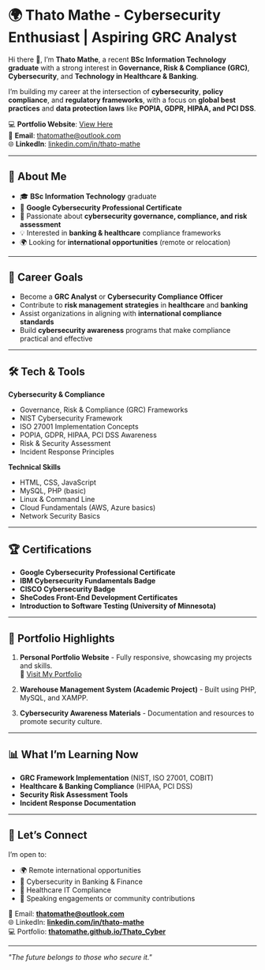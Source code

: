 # 🌍 Thato Mathe - Cybersecurity Enthusiast | Aspiring GRC Analyst

Hi there 👋, I’m **Thato Mathe**, a recent **BSc Information Technology graduate** with a strong interest in **Governance, Risk & Compliance (GRC)**, **Cybersecurity**, and **Technology in Healthcare & Banking**.

I’m building my career at the intersection of **cybersecurity**, **policy compliance**, and **regulatory frameworks**, with a focus on **global best practices** and **data protection laws** like **POPIA, GDPR, HIPAA, and PCI DSS**.

💻 **Portfolio Website**: [View Here](https://thatomathe.netlify.app/)  
📧 **Email**: [thatomathe@outlook.com](mailto:thatomathe@outlook.com)  
🌐 **LinkedIn**: [linkedin.com/in/thato-mathe](https://www.linkedin.com/in/thato-mathe/)

---

## 📌 **About Me**
- 🎓 **BSc Information Technology** graduate
- 📜 **Google Cybersecurity Professional Certificate**
- 🔐 Passionate about **cybersecurity governance, compliance, and risk assessment**
- 💡 Interested in **banking & healthcare** compliance frameworks
- 🌍 Looking for **international opportunities** (remote or relocation)

---

## 🎯 **Career Goals**
- Become a **GRC Analyst** or **Cybersecurity Compliance Officer**
- Contribute to **risk management strategies** in **healthcare** and **banking**
- Assist organizations in aligning with **international compliance standards**
- Build **cybersecurity awareness** programs that make compliance practical and effective

---

## 🛠 **Tech & Tools**
**Cybersecurity & Compliance**  
- Governance, Risk & Compliance (GRC) Frameworks  
- NIST Cybersecurity Framework  
- ISO 27001 Implementation Concepts  
- POPIA, GDPR, HIPAA, PCI DSS Awareness  
- Risk & Security Assessment  
- Incident Response Principles  

**Technical Skills**  
- HTML, CSS, JavaScript  
- MySQL, PHP (basic)  
- Linux & Command Line  
- Cloud Fundamentals (AWS, Azure basics)  
- Network Security Basics  

---

## 🏆 **Certifications**
- **Google Cybersecurity Professional Certificate**
- **IBM Cybersecurity Fundamentals Badge**
- **CISCO Cybersecurity Badge**
- **SheCodes Front-End Development Certificates**
- **Introduction to Software Testing (University of Minnesota)**

---

## 📂 **Portfolio Highlights**
1. **Personal Portfolio Website** - Fully responsive, showcasing my projects and skills.  
   🔗 [Visit My Portfolio](https://thatomathe.netlify.app/)

2. **Warehouse Management System (Academic Project)** - Built using PHP, MySQL, and XAMPP.

3. **Cybersecurity Awareness Materials** - Documentation and resources to promote security culture.

---

## 📊 **What I’m Learning Now**
- **GRC Framework Implementation** (NIST, ISO 27001, COBIT)
- **Healthcare & Banking Compliance** (HIPAA, PCI DSS)
- **Security Risk Assessment Tools**
- **Incident Response Documentation**

---

## 🤝 **Let’s Connect**
I’m open to:
- 🌍 Remote international opportunities
- 🏦 Cybersecurity in Banking & Finance
- 🏥 Healthcare IT Compliance
- 📢 Speaking engagements or community contributions

📧 Email: **[thatomathe@outlook.com](mailto:thatomathe@outlook.com)**  
🌐 LinkedIn: **[linkedin.com/in/thato-mathe](https://www.linkedin.com/in/thato-mathe/)**  
💻 Portfolio: **[thatomathe.github.io/Thato_Cyber](https://thatomathe.netlify.app/)**

---

*"The future belongs to those who secure it."*
